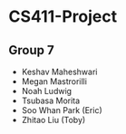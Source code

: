 # CS411-Project

## Group 7
- Keshav Maheshwari
- Megan Mastrorilli
- Noah Ludwig
- Tsubasa Morita
- Soo Whan Park (Eric)
- Zhitao Liu (Toby)
